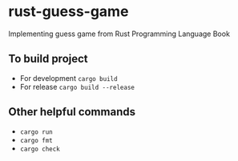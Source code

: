 # rust-guess-game

Implementing guess game from Rust Programming Language Book

## To build project

- For development `cargo build`
- For release `cargo build --release`

## Other helpful commands

- `cargo run`
- `cargo fmt`
- `cargo check`
